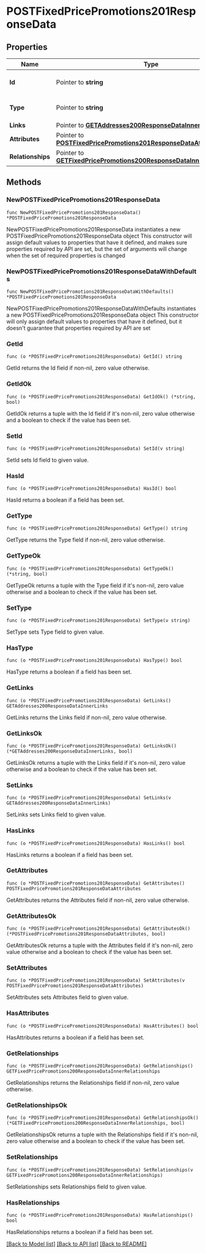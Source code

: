 # POSTFixedPricePromotions201ResponseData

## Properties

Name | Type | Description | Notes
------------ | ------------- | ------------- | -------------
**Id** | Pointer to **string** | The resource&#39;s id | [optional] 
**Type** | Pointer to **string** | The resource&#39;s type | [optional] 
**Links** | Pointer to [**GETAddresses200ResponseDataInnerLinks**](GETAddresses200ResponseDataInnerLinks.md) |  | [optional] 
**Attributes** | Pointer to [**POSTFixedPricePromotions201ResponseDataAttributes**](POSTFixedPricePromotions201ResponseDataAttributes.md) |  | [optional] 
**Relationships** | Pointer to [**GETFixedPricePromotions200ResponseDataInnerRelationships**](GETFixedPricePromotions200ResponseDataInnerRelationships.md) |  | [optional] 

## Methods

### NewPOSTFixedPricePromotions201ResponseData

`func NewPOSTFixedPricePromotions201ResponseData() *POSTFixedPricePromotions201ResponseData`

NewPOSTFixedPricePromotions201ResponseData instantiates a new POSTFixedPricePromotions201ResponseData object
This constructor will assign default values to properties that have it defined,
and makes sure properties required by API are set, but the set of arguments
will change when the set of required properties is changed

### NewPOSTFixedPricePromotions201ResponseDataWithDefaults

`func NewPOSTFixedPricePromotions201ResponseDataWithDefaults() *POSTFixedPricePromotions201ResponseData`

NewPOSTFixedPricePromotions201ResponseDataWithDefaults instantiates a new POSTFixedPricePromotions201ResponseData object
This constructor will only assign default values to properties that have it defined,
but it doesn't guarantee that properties required by API are set

### GetId

`func (o *POSTFixedPricePromotions201ResponseData) GetId() string`

GetId returns the Id field if non-nil, zero value otherwise.

### GetIdOk

`func (o *POSTFixedPricePromotions201ResponseData) GetIdOk() (*string, bool)`

GetIdOk returns a tuple with the Id field if it's non-nil, zero value otherwise
and a boolean to check if the value has been set.

### SetId

`func (o *POSTFixedPricePromotions201ResponseData) SetId(v string)`

SetId sets Id field to given value.

### HasId

`func (o *POSTFixedPricePromotions201ResponseData) HasId() bool`

HasId returns a boolean if a field has been set.

### GetType

`func (o *POSTFixedPricePromotions201ResponseData) GetType() string`

GetType returns the Type field if non-nil, zero value otherwise.

### GetTypeOk

`func (o *POSTFixedPricePromotions201ResponseData) GetTypeOk() (*string, bool)`

GetTypeOk returns a tuple with the Type field if it's non-nil, zero value otherwise
and a boolean to check if the value has been set.

### SetType

`func (o *POSTFixedPricePromotions201ResponseData) SetType(v string)`

SetType sets Type field to given value.

### HasType

`func (o *POSTFixedPricePromotions201ResponseData) HasType() bool`

HasType returns a boolean if a field has been set.

### GetLinks

`func (o *POSTFixedPricePromotions201ResponseData) GetLinks() GETAddresses200ResponseDataInnerLinks`

GetLinks returns the Links field if non-nil, zero value otherwise.

### GetLinksOk

`func (o *POSTFixedPricePromotions201ResponseData) GetLinksOk() (*GETAddresses200ResponseDataInnerLinks, bool)`

GetLinksOk returns a tuple with the Links field if it's non-nil, zero value otherwise
and a boolean to check if the value has been set.

### SetLinks

`func (o *POSTFixedPricePromotions201ResponseData) SetLinks(v GETAddresses200ResponseDataInnerLinks)`

SetLinks sets Links field to given value.

### HasLinks

`func (o *POSTFixedPricePromotions201ResponseData) HasLinks() bool`

HasLinks returns a boolean if a field has been set.

### GetAttributes

`func (o *POSTFixedPricePromotions201ResponseData) GetAttributes() POSTFixedPricePromotions201ResponseDataAttributes`

GetAttributes returns the Attributes field if non-nil, zero value otherwise.

### GetAttributesOk

`func (o *POSTFixedPricePromotions201ResponseData) GetAttributesOk() (*POSTFixedPricePromotions201ResponseDataAttributes, bool)`

GetAttributesOk returns a tuple with the Attributes field if it's non-nil, zero value otherwise
and a boolean to check if the value has been set.

### SetAttributes

`func (o *POSTFixedPricePromotions201ResponseData) SetAttributes(v POSTFixedPricePromotions201ResponseDataAttributes)`

SetAttributes sets Attributes field to given value.

### HasAttributes

`func (o *POSTFixedPricePromotions201ResponseData) HasAttributes() bool`

HasAttributes returns a boolean if a field has been set.

### GetRelationships

`func (o *POSTFixedPricePromotions201ResponseData) GetRelationships() GETFixedPricePromotions200ResponseDataInnerRelationships`

GetRelationships returns the Relationships field if non-nil, zero value otherwise.

### GetRelationshipsOk

`func (o *POSTFixedPricePromotions201ResponseData) GetRelationshipsOk() (*GETFixedPricePromotions200ResponseDataInnerRelationships, bool)`

GetRelationshipsOk returns a tuple with the Relationships field if it's non-nil, zero value otherwise
and a boolean to check if the value has been set.

### SetRelationships

`func (o *POSTFixedPricePromotions201ResponseData) SetRelationships(v GETFixedPricePromotions200ResponseDataInnerRelationships)`

SetRelationships sets Relationships field to given value.

### HasRelationships

`func (o *POSTFixedPricePromotions201ResponseData) HasRelationships() bool`

HasRelationships returns a boolean if a field has been set.


[[Back to Model list]](../README.md#documentation-for-models) [[Back to API list]](../README.md#documentation-for-api-endpoints) [[Back to README]](../README.md)


